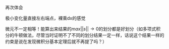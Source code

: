 再次体会

极小变化量直接左右端点，裸乘dx的感觉



微元不一定相等！能算出来结果的$max||s||\to 0$的划分都是好划分（如多项式积分的牛顿做法，尽管当时证明不了不同的划分结果一定一样，话说这个结果一样的约束是说在发现微积分基本定理后就不再提了吗？）

